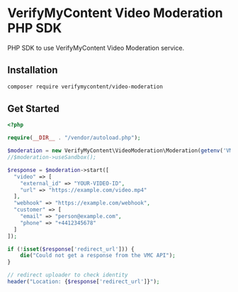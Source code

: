 # VerifyMyContent Video Moderation PHP SDK

PHP SDK to use VerifyMyContent Video Moderation service. 

## Installation

```bash
composer require verifymycontent/video-moderation
```

## Get Started

```php
<?php

require(__DIR__ . "/vendor/autoload.php");

$moderation = new VerifyMyContent\VideoModeration\Moderation(getenv('VMC_API_KEY'), getenv('VMC_API_SECRET'));
//$moderation->useSandbox();

$response = $moderation->start([
  "video" => [
    "external_id" => "YOUR-VIDEO-ID",
    "url" => "https://example.com/video.mp4"
  ],
  "webhook" => "https://example.com/webhook",
  "customer" => [
    "email" => "person@example.com",
    "phone" => "+4412345678"
  ]
]);

if (!isset($response['redirect_url'])) {
    die("Could not get a response from the VMC API");
}

// redirect uploader to check identity
header("Location: {$response['redirect_url']}");
```